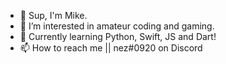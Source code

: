 - 👋 Sup, I'm Mike.
- 👀 I’m interested in amateur coding and gaming.
- 🌱 Currently learning Python, Swift, JS and Dart!
- 📫 How to reach me || nez#0920 on Discord

<!---
insxmnic/insxmnic is a ✨ special ✨ repository because its `README.md` (this file) appears on your GitHub profile.
You can click the Preview link to take a look at your changes.
--->

